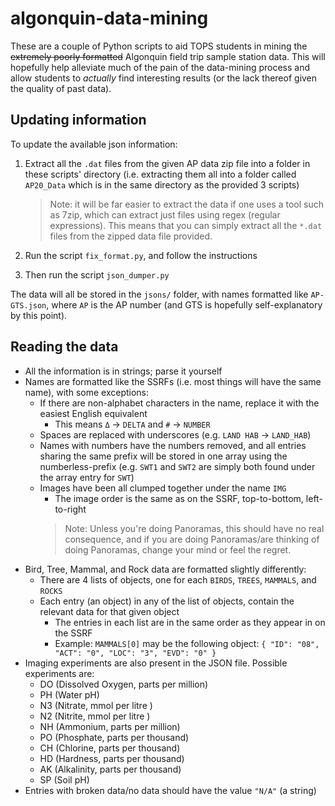 # algonquin-data-mining

These are a couple of Python scripts to aid TOPS students in mining the ~~extremely poorly formatted~~ Algonquin field trip sample station data. This will hopefully help alleviate much of the pain of the data-mining process and allow students to _actually_ find interesting results (or the lack thereof given the quality of past data).

## Updating information

To update the available json information:

1. Extract all the `.dat` files from the given AP data zip file into a folder in these scripts' directory (i.e. extracting them all into a folder called `AP20_Data` which is in the same directory as the provided 3 scripts)
    > Note: it will be far easier to extract the data if one uses a tool such as 7zip, which can extract just files using regex (regular expressions). This means that you can simply extract all the `*.dat` files from the zipped data file provided.

2. Run the script `fix_format.py`, and follow the instructions
3. Then run the script `json_dumper.py`

The data will all be stored in the `jsons/` folder, with names formatted like `AP-GTS.json`, where `AP` is the AP number (and GTS is hopefully self-explanatory by this point).

## Reading the data

* All the information is in strings; parse it yourself
* Names are formatted like the SSRFs (i.e. most things will have the same name), with some exceptions:
    * If there are non-alphabet characters in the name, replace it with the easiest English equivalent
        * This means `Δ` -> `DELTA` and `#` -> `NUMBER`
    * Spaces are replaced with underscores (e.g. `LAND HAB` -> `LAND_HAB`)
    * Names with numbers have the numbers removed, and all entries sharing the same prefix will be stored in one array using the numberless-prefix (e.g. `SWT1` and `SWT2` are simply both found under the array entry for `SWT`)
    * Images have been all clumped together under the name `IMG`
        * The image order is the same as on the SSRF, top-to-bottom, left-to-right
        > Note: Unless you're doing Panoramas, this should have no real consequence, and if you are doing Panoramas/are thinking of doing Panoramas, change your mind or feel the regret.
* Bird, Tree, Mammal, and Rock data are formatted slightly differently:
    * There are 4 lists of objects, one for each `BIRDS`, `TREES`, `MAMMALS`, and `ROCKS`
    * Each entry (an object) in any of the list of objects, contain the relevant data for that given object
        * The entries in each list are in the same order as they appear in on the SSRF
        * Example: `MAMMALS[0]` may be the following object: `{
      "ID": "08",
      "ACT": "0",
      "LOC": "3",
      "EVD": "0"
    }`
* Imaging experiments are also present in the JSON file. Possible experiments are:
    * DO (Dissolved Oxygen, parts per million)
    * PH (Water pH)
    * N3 (Nitrate, mmol per litre )
    * N2 (Nitrite, mmol per litre )
    * NH (Ammonium, parts per million)
    * PO (Phosphate, parts per thousand)
    * CH (Chlorine, parts per thousand)
    * HD (Hardness, parts per thousand)
    * AK (Alkalinity, parts per thousand)
    * SP (Soil pH)
* Entries with broken data/no data should have the value `"N/A"` (a string)
